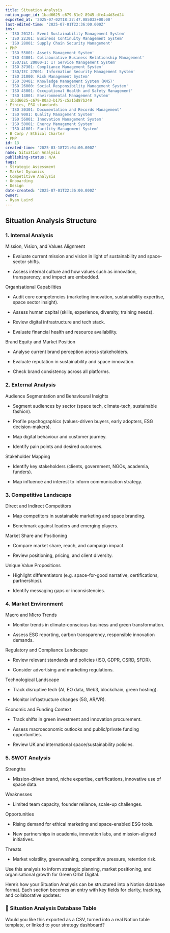 ```yaml
---
title: Situation Analysis
notion_page_id: 1bad6625-c679-81e2-8945-dfe4a4d3ed24
exported_at: '2025-07-02T18:37:47.085032+00:00'
last-edited-time: '2025-07-01T22:36:00.000Z'
ims:
- 'ISO 20121: Event Sustainability Management System'
- 'ISO 22301: Business Continuity Management System'
- 'ISO 28001: Supply Chain Security Management'
- PMP
- 'ISO 55001: Assets Management System'
- 'ISO 44001: Collaborative Business Relationship Management'
- 'ISO/IEC 20000-1: IT Service Management System'
- 'ISO 37301: Compliance Management System'
- 'ISO/IEC 27001: Information Security Management System'
- 'ISO 31000: Risk Management System'
- 'ISO 30401: Knowledge Management System (KMS)'
- 'ISO 26000: Social Responsibility Management System'
- 'ISO 45001: Occupational Health and Safety Management'
- 'ISO 14001: Environmental Management System'
- 1b5d6625-c679-80a3-b175-c5a15d87b249
- Ethics, ESG standards
- 'ISO 30301: Documentation and Records Management'
- 'ISO 9001: Quality Management System'
- 'ISO 56001: Innovation Management System'
- 'ISO 50001: Energy Management System'
- 'ISO 41001: Facility Management System'
- B Corp / Ethical Charter
- PMP
id: 13
created-time: '2025-03-18T21:04:00.000Z'
name: Situation Analysis
publishing-status: N/A
tags:
- Strategic Assessment
- Market Dynamics
- Competitive Analysis
- Onboarding
- Design
date-created: '2025-07-01T22:36:00.000Z'
owner:
- Ryan Laird
---
```


## Situation Analysis Structure

### 1. Internal Analysis

Mission, Vision, and Values Alignment

- Evaluate current mission and vision in light of sustainability and space-sector shifts.

- Assess internal culture and how values such as innovation, transparency, and impact are embedded.

Organisational Capabilities

- Audit core competencies (marketing innovation, sustainability expertise, space sector insight).

- Assess human capital (skills, experience, diversity, training needs).

- Review digital infrastructure and tech stack.

- Evaluate financial health and resource availability.

Brand Equity and Market Position

- Analyse current brand perception across stakeholders.

- Evaluate reputation in sustainability and space innovation.

- Check brand consistency across all platforms.

<!-- Unsupported block type: divider -->

### 2. External Analysis

Audience Segmentation and Behavioural Insights

- Segment audiences by sector (space tech, climate-tech, sustainable fashion).

- Profile psychographics (values-driven buyers, early adopters, ESG decision-makers).

- Map digital behaviour and customer journey.

- Identify pain points and desired outcomes.

Stakeholder Mapping

- Identify key stakeholders (clients, government, NGOs, academia, funders).

- Map influence and interest to inform communication strategy.

<!-- Unsupported block type: divider -->

### 3. Competitive Landscape

Direct and Indirect Competitors

- Map competitors in sustainable marketing and space branding.

- Benchmark against leaders and emerging players.

Market Share and Positioning

- Compare market share, reach, and campaign impact.

- Review positioning, pricing, and client diversity.

Unique Value Propositions

- Highlight differentiators (e.g. space-for-good narrative, certifications, partnerships).

- Identify messaging gaps or inconsistencies.

<!-- Unsupported block type: divider -->

### 4. Market Environment

Macro and Micro Trends

- Monitor trends in climate-conscious business and green transformation.

- Assess ESG reporting, carbon transparency, responsible innovation demands.

Regulatory and Compliance Landscape

- Review relevant standards and policies (ISO, GDPR, CSRD, SFDR).

- Consider advertising and marketing regulations.

Technological Landscape

- Track disruptive tech (AI, EO data, Web3, blockchain, green hosting).

- Monitor infrastructure changes (5G, AR/VR).

Economic and Funding Context

- Track shifts in green investment and innovation procurement.

- Assess macroeconomic outlooks and public/private funding opportunities.

- Review UK and international space/sustainability policies.

<!-- Unsupported block type: divider -->

### 5. SWOT Analysis

Strengths

- Mission-driven brand, niche expertise, certifications, innovative use of space data.

Weaknesses

- Limited team capacity, founder reliance, scale-up challenges.

Opportunities

- Rising demand for ethical marketing and space-enabled ESG tools.

- New partnerships in academia, innovation labs, and mission-aligned initiatives.

Threats

- Market volatility, greenwashing, competitive pressure, retention risk.

<!-- Unsupported block type: divider -->

Use this analysis to inform strategic planning, market positioning, and organisational growth for Green Orbit Digital.



Here’s how your Situation Analysis can be structured into a Notion database format. Each section becomes an entry with key fields for clarity, tracking, and collaborative updates:

<!-- Unsupported block type: divider -->

### 🧭 Situation Analysis Database Table

<!-- Unsupported block type: child_database -->

<!-- Unsupported block type: divider -->

Would you like this exported as a CSV, turned into a real Notion table template, or linked to your strategy dashboard?